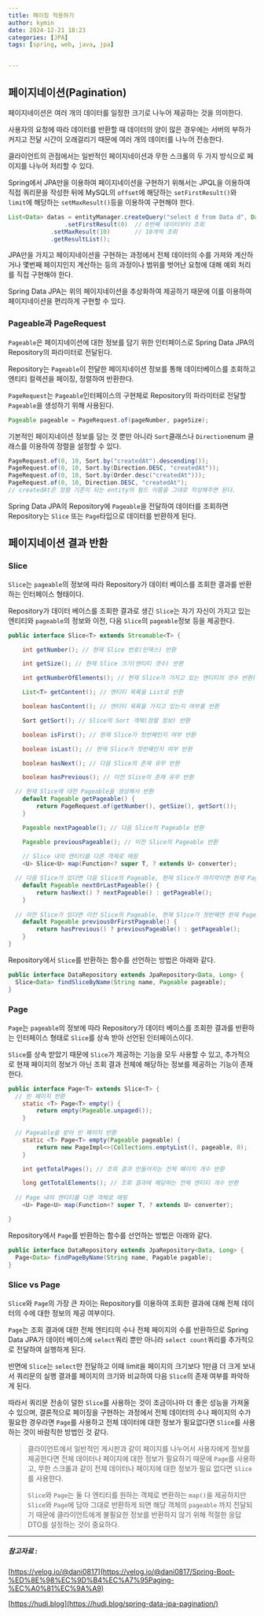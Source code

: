 ```yaml
---
title: 페이징 적용하기
author: kymin
date: 2024-12-21 18:23
categories: [JPA]
tags: [spring, web, java, jpa]


---
```


## **페이지네이션(Pagination)**

페이지네이션은 여러 개의 데이터를 일정한 크기로 나누어 제공하는 것을 의미한다.

사용자의 요청에 따라 데이터를 반환할 때 데이터의 양이 많은 경우에는 서버의 부하가 커지고 전달 시간이 오래걸리기 때문에 여러 개의 데이터를 나누어 전송한다.

클라이언트의 관점에서는 일반적인 페이지네이션과 무한 스크롤의 두 가지 방식으로 페이지를 나누어 처리할 수 있다.

Spring에서 JPA만을 이용하여 페이지네이션을 구현하기 위해서는 JPQL을 이용하여 직접 쿼리문을 작성한 뒤에 MySQL의 `offset`에 해당하는 `setFirstResult()`와 `limit`에 해당하는 `setMaxResult()`등을 이용하여 구현해야 한다.

```java
List<Data> datas = entityManager.createQuery("select d from Data d", Data.class)
				.setFirstResult(0)	// 0번째 데이터부터 조회
  			.setMaxResult(10)		// 10개씩 조회
  			.getResultList();
```

JPA만을 가지고 페이지네이션을 구현하는 과정에서 전체 데이터의 수를 가져와 계산하거나 몇번째 페이지인지 계산하는 등의 과정이나 범위를 벗어난 요청에 대해 예외 처리를 직접 구현해야 한다.

Spring Data JPA는 위의 페이지네이션을 추상화하여 제공하기 때문에 이를 이용하여 페이지네이션을 편리하게 구현할 수 있다.



### **Pageable과 PageRequest**

`Pageable`은 페이지네이션에 대한 정보를 담기 위한 인터페이스로 Spring Data JPA의 Repository의 파라미터로 전달된다.

Repository는 `Pageable`이 전달한 페이지네이션 정보를 통해 데이터베이스를 조회하고 엔티티 컬렉션을 페이징, 정렬하여 반환한다.

`PageRequest`는 `Pageable`인터페이스의 구현체로 Repository의 파라미터로 전달할 `Pageable`을 생성하기 위해 사용된다.

```java
Pageable pageable = PageRequest.of(pageNumber, pageSize);
```

기본적인 페이지네이션 정보를 담는 것 뿐만 아니라  `Sort`클래스나 `Direction`enum 클래스를 이용하여 정렬을 설정할 수 있다.

```java
PageRequest.of(0, 10, Sort.by("createdAt").descending());
PageRequest.of(0, 10, Sort.by(Direction.DESC, "createdAt"));
PageRequest.of(0, 10, Sort.by(Order.desc("createdAt")));
PageRequest.of(0, 10, Direction.DESC, "createdAt");
// createdAt은 정렬 기준이 되는 entity의 필드 이름을 그대로 작성해주면 된다.
```

Spring Data JPA의 Repository에 `Pageable`을 전달하여 데이터를 조회하면 Repository는 `Slice` 또는 `Page`타입으로 데이터를 반환하게 된다.



## **페이지네이션 결과 반환**

### **Slice**

`Slice`는 `pageable`의 정보에 따라 Repository가 데이터 베이스를 조회한 결과를 반환하는 인터페이스 형태이다.

Repository가 데이터 베이스를 조회한 결과로 생긴 `Slice`는 자기 자신이 가지고 있는 엔티티와 `pageable`의 정보와 이전, 다음 `Slice`의 `pageable`정보 등을 제공한다.

```java
public interface Slice<T> extends Streamable<T> {

	int getNumber(); // 현재 Slice 번호(인덱스) 반환

	int getSize(); // 현재 Slice 크기(엔티티 갯수) 반환

	int getNumberOfElements(); // 현재 Slice가 가지고 있는 엔티티의 갯수 반환(마지막 Slice는 Slice의 크기와 가지고 있는 엔티티의 수가 다를 수 있음)

	List<T> getContent(); // 엔티티 목록을 List로 반환

	boolean hasContent(); // 엔티티 목록을 가지고 있는지 여부를 반환

	Sort getSort(); // Slice의 Sort 객체(정렬 정보) 반환

	boolean isFirst(); // 현재 Slice가 첫번째인지 여부 반환

	boolean isLast(); // 현재 Slice가 첫번째인지 여부 반환

	boolean hasNext(); // 다음 Slice의 존재 유무 반환

	boolean hasPrevious(); // 이전 Slice의 존재 유무 반환

  // 현재 Slice에 대한 Pageable을 생성해서 반환
	default Pageable getPageable() {
		return PageRequest.of(getNumber(), getSize(), getSort());
	}

	Pageable nextPageable(); // 다음 Slice의 Pageable 반환

	Pageable previousPageable(); // 이전 Slice의 Pageable 반환
  
	// Slice 내의 엔티티를 다른 객체로 매핑
	<U> Slice<U> map(Function<? super T, ? extends U> converter);

  // 다음 Slice가 있다면 다음 Slice의 Pageable, 현재 Slice가 마지막이면 현재 Pageable 반환
	default Pageable nextOrLastPageable() {
		return hasNext() ? nextPageable() : getPageable();
	}
  
  // 이전 Slice가 있다면 이전 Slice의 Pageable, 현재 Slice가 첫번째면 현재 Pageable 반환
	default Pageable previousOrFirstPageable() {
		return hasPrevious() ? previousPageable() : getPageable();
	}
}
```

Repository에서 `Slice`를 반환하는 함수를 선언하는 방법은 아래와 같다.

```java
public interface DataRepository extends JpaRepository<Data, Long> {
  Slice<Data> findSliceByName(String name, Pageable pageable);
}
```



### **Page**

`Page`는 `pageable`의 정보에 따라 Repository가 데이터 베이스를 조회한 결과를 반환하는 인터페이스 형태로 `Slice`를 상속 받아 선언된 인터페이스이다.

`Slice`를 상속 받았기 때문에 `Slice`가 제공하는 기능을 모두 사용할 수 있고, 추가적으로 현재 페이지의 정보가 아닌 조회 결과 전체에 해당하는 정보를 제공하는 기능이 존재한다.

```java
public interface Page<T> extends Slice<T> {
  // 빈 페이지 반환
	static <T> Page<T> empty() {
		return empty(Pageable.unpaged());
	}
  
  // Pageable을 받아 빈 페이지 반환
	static <T> Page<T> empty(Pageable pageable) {
		return new PageImpl<>(Collections.emptyList(), pageable, 0);
	}

	int getTotalPages(); // 조회 결과 만들어지는 전체 페이지 개수 반환

	long getTotalElements(); // 조회 결과에 해당하는 전체 엔티티 개수 반환
  
  // Page 내의 엔티티를 다른 객체로 매핑
	<U> Page<U> map(Function<? super T, ? extends U> converter);

}
```

Repository에서 `Page`를 반환하는 함수를 선언하는 방법은 아래와 같다.

```java
public interface DataRepository extends JpaRepository<Data, Long> {
  Page<Data> findPageByName(String name, Pagable pagable);
}
```



### **Slice vs Page**

`Slice`와 `Page`의 가장 큰 차이는 Repository를 이용하여 조회한 결과에 대해 전체 데이터의 수에 대한 정보의 제공 여부이다.

`Page`는 조회 결과에 대한 전체 엔티티의 수나 전체 페이지의 수를 반환하므로 Spring Data JPA가 데이터 베이스에 `select`쿼리 뿐만 아니라 `select count`쿼리를 추가적으로 전달하여 실행하게 된다.

반면에 `Slice`는 `select`만 전달하고 이때 limit을 페이지의 크기보다 1만큼 더 크게 보내서 쿼리문의 실행 결과를 페이지의 크기와 비교하여 다음 `Slice`의 존재 여부를 파악하게 된다.

따라서 쿼리문 전송이 덜한 `Slice`를 사용하는 것이 조금이나마 더 좋은 성능을 가져올 수 있으며, 결론적으로 페이징을 구현하는 과정에서 전체 데이터의 수나 페이지의 수가 필요한 경우라면 `Page`를 사용하고 전체 데이터에 대한 정보가 필요없다면 `Slice`를 사용하는 것이 바람직한 방법인 것 같다.

> 클라이언트에서 일반적인 게시판과 같이 페이지를 나누어서 사용자에게 정보를 제공한다면 전체 데이터나 페이지에 대한 정보가 필요하기 때문에 `Page`를 사용하고, 무한 스크롤과 같이 전제 데이터나 페이지에 대한 정보가 필요 없다면 `Slice`를 사용한다.
>
> `Slice`와 `Page`는 둘 다 엔티티를 원하는 객체로 변환하는 `map()`을 제공하지만 `Slice`와 `Page`에 담아 그대로 반환하게 되면 해당 객체의 `pageable` 까지 전달되기 때문에 클라이언트에게 불필요한 정보를 반환하지 않기 위해 적절한 응답 DTO를 설정하는 것이 중요하다.



-----

##### 참고자료 :

[https://velog.io/@dani0817](https://velog.io/@dani0817/Spring-Boot-%ED%8E%98%EC%9D%B4%EC%A7%95Paging-%EC%A0%81%EC%9A%A9)

[https://hudi.blog](https://hudi.blog/spring-data-jpa-pagination/)